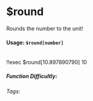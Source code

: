 # $round
Rounds the number to the unit!

#### Usage: `$round[number]`
<br/>
<discord-messages>
	<discord-message :bot="false" role-color="#ffcc9a" author="Member">
		!!exec $round[10.897890790]
	</discord-message>
	<discord-message :bot="true" role-color="#0099ff" author="Custom Command" avatar="https://media.discordapp.net/avatars/725721249652670555/781224f90c3b841ba5b40678e032f74a.webp">
		10
	</discord-message>
</discord-messages>

##### Function Difficultly: <Badge type="tip" text="Easy" vertical="middle" /> 
###### Tags: <Badge type="tip" text="round" vertical="middle" /> <Badge type="tip" text="set" vertical="middle" /> <Badge type="tip" text="decimals" vertical="middle" /> <Badge type="tip" text="round" vertical="middle" />